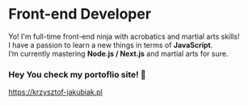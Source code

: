 # Front-end Developer

Yo! I'm full-time front-end ninja with acrobatics and martial arts skills!   
I have a passion to learn a new things in terms of **JavaScript**.   
I’m currently mastering **Node.js / Next.js** and martial arts for sure.


### Hey You check my portoflio site! 👋

https://krzysztof-jakubiak.pl


<!--
**kj-ninja/kj-ninja** is a ✨ _special_ ✨ repository because its `README.md` (this file) appears on your GitHub profile.

Here are some ideas to get you started:

- 🔭 I’m currently working on ...
- 🌱 I’m currently learning ...
- 👯 I’m looking to collaborate on ...
- 🤔 I’m looking for help with ...
- 💬 Ask me about ...
- 📫 How to reach me: ...
- 😄 Pronouns: ...
- ⚡ Fun fact: ...
-->
